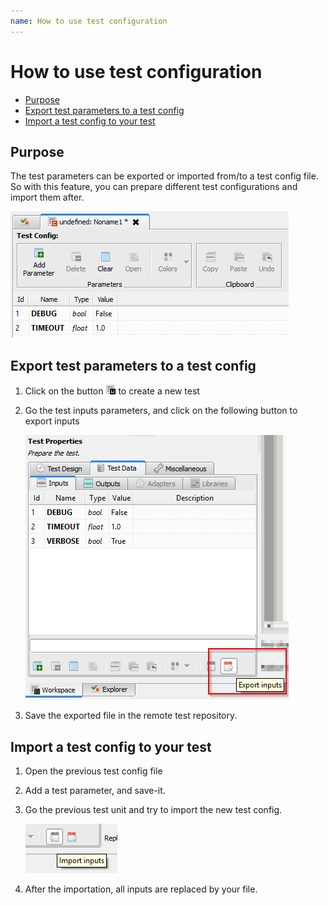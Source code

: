 ```yaml
---
name: How to use test configuration
---
```


# How to use test configuration

* [Purpose](howto_config#purpose)
* [Export test parameters to a test config](howto_config#export-test-parameters-to-a-test-config)
* [Import a test config to your test](howto_config#import-a-test-config-to-your-test)

## Purpose

The test parameters can be exported or imported from/to a test config file. So with this feature, you can prepare different test configurations and import them after.

![](/docs/images/client_testconfig.png) 

## Export test parameters to a test config

1. Click on the button ![](/docs/images/client_new_tux.png) to create a new test

2. Go the test inputs parameters, and click on the following button to export inputs

    ![](/docs/images/client_testconfig_export.png)
    
3. Save the exported file in the remote test repository.

## Import a test config to your test

1. Open the previous test config file

2. Add a test parameter, and save-it.

3. Go the previous test unit and try to import the new test config.

    ![](/docs/images/client_testconfig_import.png)

4. After the importation, all inputs are replaced by your file.
